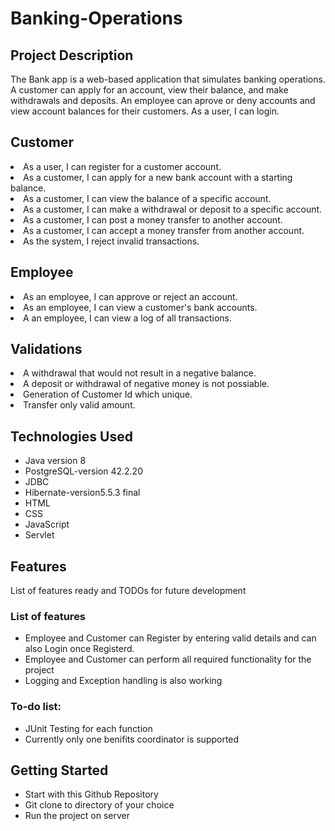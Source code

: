 # Banking-Operations
## Project Description
The Bank app is a web-based application that simulates banking operations. A customer can apply for an account, view their balance, and make withdrawals and deposits. An employee can aprove or deny accounts and view account balances for their customers. As a user, I can login. 

## Customer
<li> As a user, I can register for a customer account. </li>
<li> As a customer, I can apply for a new bank account with a starting balance. </li>
<li> As a customer, I can view the balance of a specific account.</li>
<li> As a customer, I can make a withdrawal or deposit to a specific account. </li>
<li> As a customer, I can post a money transfer to another account. </li>
<li> As a customer, I can accept a money transfer from another account. </li>
<li> As the system, I reject invalid transactions.</li>

## Employee
<li> As an employee, I can approve or reject an account. </li>
<li> As an employee, I can view a customer's bank accounts. </li>
<li> A an employee, I can view a log of all transactions.</li>

## Validations
<li> A withdrawal that would not result in a negative balance. </li>
<li> A deposit or withdrawal of negative money is not possiable.</li>
<li> Generation of Customer Id which unique.</li>
<li> Transfer only valid amount. </li>


## Technologies Used
* Java version 8
* PostgreSQL-version 42.2.20
* JDBC
* Hibernate-version5.5.3 final
* HTML
* CSS
* JavaScript
* Servlet

## Features
List of features ready and TODOs for future development

### List of features
* Employee and Customer can Register by entering valid details and can also Login once Registerd.
* Employee and Customer can perform all required functionality for the project
* Logging and Exception handling is also working

### To-do list:
* JUnit Testing for each function
* Currently only one benifits coordinator is supported
## Getting Started
* Start with this Github Repository
* Git clone to directory of your choice
* Run the project on server
